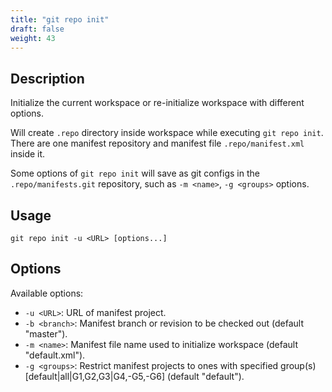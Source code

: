 ```yaml
---
title: "git repo init"
draft: false
weight: 43
---
```


## Description

Initialize the current workspace or re-initialize workspace with different options.

Will create `.repo` directory inside workspace while executing `git repo init`. There are one manifest repository and manifest file `.repo/manifest.xml` inside it.

Some options of `git repo init` will save as git configs in the `.repo/manifests.git` repository, such as `-m <name>`, `-g <groups>` options.


## Usage

    git repo init -u <URL> [options...]


## Options

Available options:

+ `-u <URL>`: URL of manifest project.
+ `-b <branch>`: Manifest branch or revision to be checked out (default "master").
+ `-m <name>`: Manifest file name used to initialize workspace (default "default.xml").
+ `-g <groups>`: Restrict manifest projects to ones with specified group(s) [default|all|G1,G2,G3|G4,-G5,-G6] (default "default").
